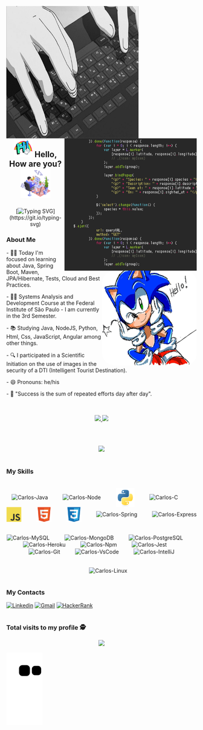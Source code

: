 <p align="left"><a href="#">
  <img align="left" width="350" height="350" src="/Assets/digitando.gif"/>
  <img align="right" width="350" height="350" src="/Assets/code.gif"/>
  </a>

<br /> <br /><br /> <br /><br /> <br /><br /> <br /><br /> <br /><br /> <br /><br /><br /> <br /><br /> <br />  

## <p align="center"> <img src="/Assets/HI+GIF.gif" width="50px"> Hello, How are you? <img src="/Assets/WorkSpace.gif" width="80px"> </p>


<div align="center"> 
  
[![Typing SVG](https://readme-typing-svg.herokuapp.com?font=Ubuntu&color=%230EAA20&vCenter=true&lines=Thanks+for+visiting!+Welcome+to+my+GitHub!)](https://git.io/typing-svg)
  
</div>

<div>
 
### About Me

<img align="right" width="250" height="250" style="border-radius:30px;" src="/Assets/HelloSonic.jpg" />
<p> - 👨‍💻 Today I'm focused on learning about Java, Spring Boot, Maven, JPA/Hibernate, Tests, Cloud and Best Practices. </p>
<p> - 👨‍🎓 Systems Analysis and Development Course at the Federal Institute of São Paulo - I am currently in the 3rd Semester. </p>
<p> - 📚 Studying Java, NodeJS, Python, Html, Css, JavaScript, Angular among other things. </p>
<p> - 🔍 I participated in a Scientific Initiation on the use of images in the security of a DTI (Intelligent Tourist Destination). </p>
<p> - 😄 Pronouns: he/his </p>
<p> - 💭 "Success is the sum of repeated efforts day after day".</p>
<br><br>  
</div> 

<div align="center">
  <a href="https://github.com/CarlosDevBr">
    
  <img height="150em" src="https://github-readme-stats.vercel.app/api?username=CarlosDevBr&show_icons=true&theme=tokyonight&include_all_commits=true&count_private=true"/>
       
  <img height="150em" src="https://github-readme-stats.vercel.app/api/top-langs/?username=CarlosDevBr&layout=compact&langs_count=7&theme=tokyonight"/>
</div>
  
<br /> <br />
  
<a href="https://github.com/CarlosDevBr">
    <p align="center">
        <img src="https://github-profile-trophy.vercel.app/?username=CarlosDevBr&column=6&theme=onedark"/>
    </p>
</a>

#
### My Skills
  
<div align="center" style="display: inline_block"><br>
  <img align="center" alt="Carlos-Java" height="50" width="50" src="https://cdn.jsdelivr.net/gh/devicons/devicon/icons/java/java-original-wordmark.svg">
    &nbsp;&nbsp;&nbsp;&nbsp;&nbsp;&nbsp;&nbsp;&nbsp;
  <img align="center" alt="Carlos-Node" height="50" width="50" src="https://cdn.jsdelivr.net/gh/devicons/devicon/icons/nodejs/nodejs-original-wordmark.svg" />
    &nbsp;&nbsp;&nbsp;&nbsp;&nbsp;&nbsp;&nbsp;&nbsp;
  <img align="center" alt="Rafa-Python" height="50" width="50" src="https://raw.githubusercontent.com/devicons/devicon/master/icons/python/python-original.svg">
    &nbsp;&nbsp;&nbsp;&nbsp;&nbsp;&nbsp;&nbsp;&nbsp;
  <img align="center" alt="Carlos-C" height="40" width="40" src="https://cdn.jsdelivr.net/gh/devicons/devicon/icons/c/c-original.svg" >
    &nbsp;&nbsp;&nbsp;&nbsp;&nbsp;&nbsp;&nbsp;&nbsp;
  <img align="center" alt="Carlos-Js" height="40" width="40" src="https://raw.githubusercontent.com/devicons/devicon/master/icons/javascript/javascript-original.svg">
     &nbsp;&nbsp;&nbsp;&nbsp;&nbsp;&nbsp;&nbsp;&nbsp;
  <img align="center" alt="Carlos-HTML" height="40" width="40" src="https://raw.githubusercontent.com/devicons/devicon/master/icons/html5/html5-original.svg">
     &nbsp;&nbsp;&nbsp;&nbsp;&nbsp;&nbsp;&nbsp;&nbsp;
  <img align="center" alt="Carlos-CSS" height="40" width="40" src="https://raw.githubusercontent.com/devicons/devicon/master/icons/css3/css3-original.svg">
   &nbsp;&nbsp;&nbsp;&nbsp;&nbsp;&nbsp;&nbsp;&nbsp;
  <img align="center" alt="Carlos-Spring" height="40" width="40" src="https://cdn.jsdelivr.net/gh/devicons/devicon/icons/spring/spring-original-wordmark.svg" />
  &nbsp;&nbsp;&nbsp;&nbsp;&nbsp;&nbsp;&nbsp;&nbsp;
  <img align="center" alt="Carlos-Express" height="40" width="40" src="https://cdn.jsdelivr.net/gh/devicons/devicon/icons/express/express-original-wordmark.svg" />
</div>
 
  <p> </p> 
  
<div align="center" style="display: inline_block"><br>
  <img align="center" alt="Carlos-MySQL" height="40" width="40" src="https://cdn.jsdelivr.net/gh/devicons/devicon/icons/mysql/mysql-original-wordmark.svg" />
  &nbsp;&nbsp;&nbsp;&nbsp;&nbsp;&nbsp;&nbsp;&nbsp;
  <img align="center" alt="Carlos-MongoDB" height="40" width="40" src="https://cdn.jsdelivr.net/gh/devicons/devicon/icons/mongodb/mongodb-original-wordmark.svg" />
  &nbsp;&nbsp;&nbsp;&nbsp;&nbsp;&nbsp;&nbsp;&nbsp;
  <img align="center" alt="Carlos-PostgreSQL" height="40" width="40" src="https://cdn.jsdelivr.net/gh/devicons/devicon/icons/postgresql/postgresql-original-wordmark.svg" />
  &nbsp;&nbsp;&nbsp;&nbsp;&nbsp;&nbsp;&nbsp;&nbsp;
  <img align="center" alt="Carlos-Heroku" height="40" width="40" src="https://cdn.jsdelivr.net/gh/devicons/devicon/icons/heroku/heroku-original-wordmark.svg" />
  &nbsp;&nbsp;&nbsp;&nbsp;&nbsp;&nbsp;&nbsp;&nbsp;
  <img align="center" alt="Carlos-Npm" height="40" width="40" src="https://cdn.jsdelivr.net/gh/devicons/devicon/icons/npm/npm-original-wordmark.svg" />
  &nbsp;&nbsp;&nbsp;&nbsp;&nbsp;&nbsp;&nbsp;&nbsp;
  <img align="center" alt="Carlos-Jest" height="40" width="40" src="https://cdn.jsdelivr.net/gh/devicons/devicon/icons/jest/jest-plain.svg" />
  &nbsp;&nbsp;&nbsp;&nbsp;&nbsp;&nbsp;&nbsp;&nbsp;
  <img align="center" alt="Carlos-Git" height="40" width="40" src="https://cdn.jsdelivr.net/gh/devicons/devicon/icons/git/git-original-wordmark.svg" />  
  &nbsp;&nbsp;&nbsp;&nbsp;&nbsp;&nbsp;&nbsp;&nbsp;
  <img align="center" alt="Carlos-VsCode" height="40" width="40" src="https://cdn.jsdelivr.net/gh/devicons/devicon/icons/vscode/vscode-original-wordmark.svg" />
    &nbsp;&nbsp;&nbsp;&nbsp;&nbsp;&nbsp;&nbsp;&nbsp;
  <img align="center" alt="Carlos-IntelliJ" height="40" width="40" src="https://cdn.jsdelivr.net/gh/devicons/devicon/icons/intellij/intellij-original.svg" />
</div>
  
  <p> </p>
  
<div align="center" style="display: inline_block"><br>
  &nbsp;&nbsp;&nbsp;&nbsp;&nbsp;&nbsp;&nbsp;&nbsp;
  <img align="center" alt="Carlos-Linux" height="40" width="40" src="https://cdn.jsdelivr.net/gh/devicons/devicon/icons/linux/linux-original.svg" /> 
</div>
  
#
### My Contacts
  
<div> 

[![Linkedin](https://img.shields.io/badge/-LinkedIn-blue?style=flat&logo=Linkedin&logoColor=white)](https://www.linkedin.com/in/carloshenrique-oliveira/)
[![Gmail](https://img.shields.io/badge/-Gmail-c14438?style=flat&logo=Gmail&logoColor=white)](mailto:carlosaroundtheworld01@gmail.com)
[![HackerRank](https://img.shields.io/badge/-HackerRank-forestgreen?style=flat&logo=hackerrank&logoColor=white)](https://www.hackerrank.com/cahzerohenrique)
  
 # 
 ### Total visits to my profile :detective:
 <p align="center"> 
   <img alingn="center" src="https://profile-counter.glitch.me/CarlosDevBr/count.svg" />
 </p>
 
  ![Snake animation](https://github.com/carlosdevbr/carlosdevbr/blob/output/github-contribution-grid-snake.svg)
 
</div>
    
